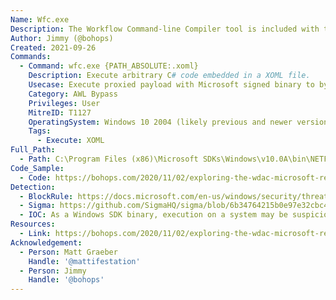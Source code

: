 ```yaml
---
Name: Wfc.exe
Description: The Workflow Command-line Compiler tool is included with the Windows Software Development Kit (SDK).
Author: Jimmy (@bohops)
Created: 2021-09-26
Commands:
  - Command: wfc.exe {PATH_ABSOLUTE:.xoml}
    Description: Execute arbitrary C# code embedded in a XOML file.
    Usecase: Execute proxied payload with Microsoft signed binary to bypass WDAC policies
    Category: AWL Bypass
    Privileges: User
    MitreID: T1127
    OperatingSystem: Windows 10 2004 (likely previous and newer versions as well)
    Tags:
      - Execute: XOML
Full_Path:
  - Path: C:\Program Files (x86)\Microsoft SDKs\Windows\v10.0A\bin\NETFX 4.8 Tools\wfc.exe
Code_Sample:
  - Code: https://bohops.com/2020/11/02/exploring-the-wdac-microsoft-recommended-block-rules-part-ii-wfc-fsi/
Detection:
  - BlockRule: https://docs.microsoft.com/en-us/windows/security/threat-protection/windows-defender-application-control/microsoft-recommended-block-rules
  - Sigma: https://github.com/SigmaHQ/sigma/blob/6b34764215b0e97e32cbc4c6325fc933d2695c3a/rules/windows/process_creation/proc_creation_win_lolbin_wfc.yml
  - IOC: As a Windows SDK binary, execution on a system may be suspicious
Resources:
  - Link: https://bohops.com/2020/11/02/exploring-the-wdac-microsoft-recommended-block-rules-part-ii-wfc-fsi/
Acknowledgement:
  - Person: Matt Graeber
    Handle: '@mattifestation'
  - Person: Jimmy
    Handle: '@bohops'
---
```

